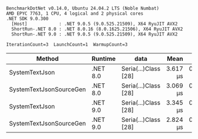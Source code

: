```

BenchmarkDotNet v0.14.0, Ubuntu 24.04.2 LTS (Noble Numbat)
AMD EPYC 7763, 1 CPU, 4 logical and 2 physical cores
.NET SDK 9.0.300
  [Host]            : .NET 9.0.5 (9.0.525.21509), X64 RyuJIT AVX2
  ShortRun-.NET 8.0 : .NET 8.0.16 (8.0.1625.21506), X64 RyuJIT AVX2
  ShortRun-.NET 9.0 : .NET 9.0.5 (9.0.525.21509), X64 RyuJIT AVX2

IterationCount=3  LaunchCount=1  WarmupCount=3  

```
| Method                  | Runtime  | data                 | Mean     | Error     | StdDev    | Min      | Max      | Gen0   | Allocated |
|------------------------ |--------- |--------------------- |---------:|----------:|----------:|---------:|---------:|-------:|----------:|
| SystemTextJson          | .NET 8.0 | Seria(...)Class [28] | 3.617 μs | 0.2213 μs | 0.0121 μs | 3.608 μs | 3.631 μs | 0.1259 |   2.07 KB |
| SystemTextJsonSourceGen | .NET 8.0 | Seria(...)Class [28] | 3.069 μs | 0.0647 μs | 0.0035 μs | 3.067 μs | 3.073 μs | 0.1335 |    2.2 KB |
| SystemTextJson          | .NET 9.0 | Seria(...)Class [28] | 3.345 μs | 0.0905 μs | 0.0050 μs | 3.342 μs | 3.351 μs | 0.1259 |   2.07 KB |
| SystemTextJsonSourceGen | .NET 9.0 | Seria(...)Class [28] | 2.824 μs | 0.0702 μs | 0.0038 μs | 2.819 μs | 2.827 μs | 0.1335 |    2.2 KB |
